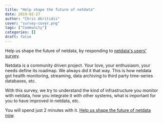 ```yaml
---
title: "Help shape the future of netdata"
date: 2019-02-27
author: "Chris Akritidis"
cover: "survey-cover.png"
tags: ["Community"]
categories: []
draft: false
---
```


Help us shape the future of netdata, by responding to [netdata's users' survey](https://docs.google.com/forms/d/1lXKZd8YOKJxF1clQHkv8N1tx2rF4PqPjhRwLYDceA3g/edit).

<!--more-->

Netdata is a community driven project. Your love, your enthusiasm, your needs define its roadmap. We always did it that way. This is how netdata got health monitoring, streaming, data archiving to third party time-series databases, etc.

With this survey, we try to understand the kind of infrastructure you monitor with netdata, how you integrate it with other systems, what is important for you to have improved in netdata, etc.

You will spend just 2 minutes with it. [Help us shape the future of netdata now](https://docs.google.com/forms/d/1lXKZd8YOKJxF1clQHkv8N1tx2rF4PqPjhRwLYDceA3g/edit).
